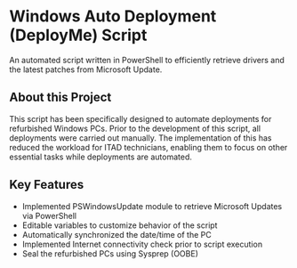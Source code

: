 <!-- Project Name and Description-->
# Windows Auto Deployment (DeployMe) Script

<!-- Brief Description -->
An automated script written in PowerShell to efficiently retrieve drivers and the latest patches from Microsoft Update.

<!-- About this Project -->
## About this Project
This script has been specifically designed to automate deployments for refurbished Windows PCs. Prior to the development of this script, all deployments were carried out manually. The implementation of this has reduced the workload for ITAD technicians, enabling them to focus on other essential tasks while deployments are automated.

<!-- Features -->
## Key Features
- Implemented PSWindowsUpdate module to retrieve Microsoft Updates via PowerShell
- Editable variables to customize behavior of the script
- Automatically synchronized the date/time of the PC
- Implemented Internet connectivity check prior to script execution
- Seal the refurbished PCs using Sysprep (OOBE)
